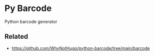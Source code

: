 # Py Barcode

Python barcode generator

## Related

- https://github.com/WhyNotHugo/python-barcode/tree/main/barcode